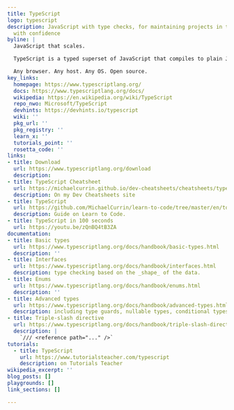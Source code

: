 ```yaml
---
title: TypeScript
logo: typescript
description: JavaScript with type checks, for maintaining projects in the long term
  with confidence
byline: |
  JavaScript that scales.

  TypeScript is a typed superset of JavaScript that compiles to plain JavaScript.

  Any browser. Any host. Any OS. Open source.
key_links:
  homepage: https://www.typescriptlang.org/
  docs: https://www.typescriptlang.org/docs/
  wikipedia: https://en.wikipedia.org/wiki/TypeScript
  repo_nwo: Microsoft/TypeScript
  devhints: https://devhints.io/typescript
  wiki: ''
  pkg_url: ''
  pkg_registry: ''
  learn_x: ''
  tutorials_point: ''
  rosetta_code: ''
links:
- title: Download
  url: https://www.typescriptlang.org/download
  description:
- title: TypeScript Cheatsheet
  url: https://michaelcurrin.github.io/dev-cheatsheets/cheatsheets/typescript/
  description: On my Dev Cheatsheets site
- title: TypeScript
  url: https://github.com/MichaelCurrin/learn-to-code/tree/master/en/topics/scripting_languages/TypeScript
  description: Guide on Learn to Code.
- title: TypeScript in 100 seconds
  url: https://youtu.be/zQnBQ4tB3ZA
documentation:
- title: Basic types
  url: https://www.typescriptlang.org/docs/handbook/basic-types.html
  description: ''
- title: Interfaces
  url: https://www.typescriptlang.org/docs/handbook/interfaces.html
  description: type checking based on the _shape_ of the data.
- title: Enums
  url: https://www.typescriptlang.org/docs/handbook/enums.html
  description: ''
- title: Advanced types
  url: https://www.typescriptlang.org/docs/handbook/advanced-types.html
  description: including type guards, nullable types, conditional types.
- title: Triple-slash directive
  url: https://www.typescriptlang.org/docs/handbook/triple-slash-directives.html
  description: |
    `/// <reference path="..." />`
tutorials:
  - title: TypeScript
    url: https://www.tutorialsteacher.com/typescript
    description: on Tutorials Teacher
wikipedia_excerpt: ''
blog_posts: []
playgrounds: []
link_sections: []

---
```

